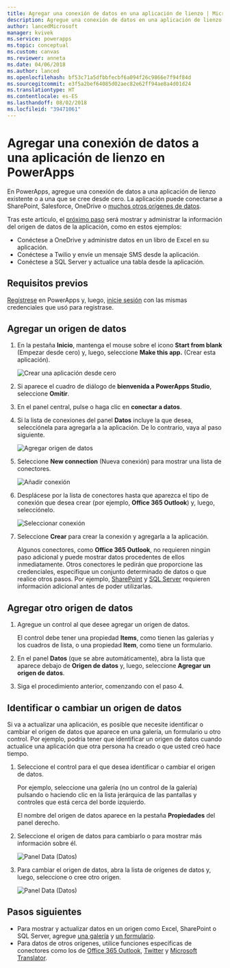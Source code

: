 ```yaml
---
title: Agregar una conexión de datos en una aplicación de lienzo | Microsoft Docs
description: Agregue una conexión de datos en una aplicación de lienzo existente o en una aplicación en blanco.
author: lancedMicrosoft
manager: kvivek
ms.service: powerapps
ms.topic: conceptual
ms.custom: canvas
ms.reviewer: anneta
ms.date: 04/06/2018
ms.author: lanced
ms.openlocfilehash: bf53c71a5dfbbfecbf6a094f26c9866e7f94f84d
ms.sourcegitcommit: e3f5a2bef64085d02aec82e62ff94ae8a4d01d24
ms.translationtype: HT
ms.contentlocale: es-ES
ms.lasthandoff: 08/02/2018
ms.locfileid: "39471061"
---
```

# <a name="add-a-data-connection-to-a-canvas-app-in-powerapps"></a>Agregar una conexión de datos a una aplicación de lienzo en PowerApps

En PowerApps, agregue una conexión de datos a una aplicación de lienzo existente o a una que se cree desde cero. La aplicación puede conectarse a SharePoint, Salesforce, OneDrive o [muchos otros orígenes de datos](connections-list.md).

Tras este artículo, el [próximo paso](#next-steps) será mostrar y administrar la información del origen de datos de la aplicación, como en estos ejemplos:

* Conéctese a OneDrive y administre datos en un libro de Excel en su aplicación.
* Conéctese a Twilio y envíe un mensaje SMS desde la aplicación.
* Conéctese a SQL Server y actualice una tabla desde la aplicación.

## <a name="prerequisites"></a>Requisitos previos

[Regístrese](../signup-for-powerapps.md) en PowerApps y, luego, [inicie sesión](http://web.powerapps.com?utm_source=padocs&utm_medium=linkinadoc&utm_campaign=referralsfromdoc) con las mismas credenciales que usó para registrase.

## <a name="add-a-data-source"></a>Agregar un origen de datos
1. En la pestaña **Inicio**, mantenga el mouse sobre el icono **Start from blank** (Empezar desde cero) y, luego, seleccione **Make this app.** (Crear esta aplicación).

    ![Crear una aplicación desde cero](./media/add-data-connection/blank-app-tile.png)

1. Si aparece el cuadro de diálogo de **bienvenida a PowerApps Studio**, seleccione **Omitir**.

3. En el panel central, pulse o haga clic en **conectar a datos**.

4. Si la lista de conexiones del panel **Datos** incluye la que desea, selecciónela para agregarla a la aplicación. De lo contrario, vaya al paso siguiente.

    ![Agregar origen de datos](./media/add-data-connection/choose-existing-connections.png)

5. Seleccione **New connection** (Nueva conexión) para mostrar una lista de conectores.

    ![Añadir conexión](./media/add-data-connection/new-connection.png)

6. Desplácese por la lista de conectores hasta que aparezca el tipo de conexión que desea crear (por ejemplo, **Office 365 Outlook**) y, luego, selecciónelo.

    ![Seleccionar conexión](./media/add-data-connection/choose-connection.png)

7. Seleccione **Crear** para crear la conexión y agregarla a la aplicación.

    Algunos conectores, como **Office 365 Outlook**, no requieren ningún paso adicional y puede mostrar datos procedentes de ellos inmediatamente. Otros conectores le pedirán que proporcione las credenciales, especifique un conjunto determinado de datos o que realice otros pasos. Por ejemplo, [SharePoint](connections/connection-sharepoint-online.md) y [SQL Server](connections/connection-azure-sqldatabase.md) requieren información adicional antes de poder utilizarlas.

## <a name="add-another-data-source"></a>Agregar otro origen de datos
1. Agregue un control al que desee agregar un origen de datos.

    El control debe tener una propiedad **Items**, como tienen las galerías y los cuadros de lista, o una propiedad **Item**, como tiene un formulario.

1. En el panel **Datos** (que se abre automáticamente), abra la lista que aparece debajo de **Origen de datos** y, luego, seleccione **Agregar un origen de datos**.

1. Siga el procedimiento anterior, comenzando con el paso 4.

## <a name="identify-or-change-a-data-source"></a>Identificar o cambiar un origen de datos
Si va a actualizar una aplicación, es posible que necesite identificar o cambiar el origen de datos que aparece en una galería, un formulario u otro control. Por ejemplo, podría tener que identificar un origen de datos cuando actualice una aplicación que otra persona ha creado o que usted creó hace tiempo.

1. Seleccione el control para el que desea identificar o cambiar el origen de datos.

    Por ejemplo, seleccione una galería (no un control de la galería) pulsando o haciendo clic en la lista jerárquica de las pantallas y controles que está cerca del borde izquierdo.

    El nombre del origen de datos aparece en la pestaña **Propiedades** del panel derecho.

2. Seleccione el origen de datos para cambiarlo o para mostrar más información sobre él.

    ![Panel Data (Datos)](./media/add-data-connection/data-pane.png)

3. Para cambiar el origen de datos, abra la lista de orígenes de datos y, luego, seleccione o cree otro origen.

     ![Panel Data (Datos)](./media/add-data-connection/datasource-list.png)

## <a name="next-steps"></a>Pasos siguientes
* Para mostrar y actualizar datos en un origen como Excel, SharePoint o SQL Server, agregue [una galería](add-gallery.md) y [un formulario](add-form.md).
* Para datos de otros orígenes, utilice funciones específicas de conectores como los de [Office 365 Outlook](connections/connection-office365-outlook.md), [Twitter](connections/connection-twitter.md) y [Microsoft Translator](connections/connection-microsoft-translator.md).
